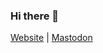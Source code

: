 ### Hi there 👋

<a rel="me" href="https://cino.io">Website</a> | <a rel="me" href="https://fosstodon.org/@cino">Mastodon</a>
